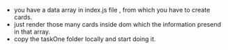 - you have a data array in index.js file , from which you have to create cards.
- just render those many cards inside dom which the information presend in that array.
- copy the taskOne folder locally and start doing it.
